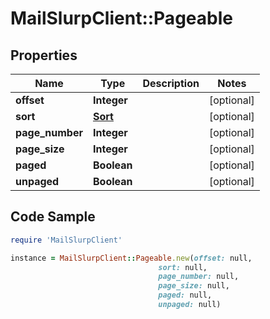# MailSlurpClient::Pageable

## Properties

Name | Type | Description | Notes
------------ | ------------- | ------------- | -------------
**offset** | **Integer** |  | [optional] 
**sort** | [**Sort**](Sort) |  | [optional] 
**page_number** | **Integer** |  | [optional] 
**page_size** | **Integer** |  | [optional] 
**paged** | **Boolean** |  | [optional] 
**unpaged** | **Boolean** |  | [optional] 

## Code Sample

```ruby
require 'MailSlurpClient'

instance = MailSlurpClient::Pageable.new(offset: null,
                                 sort: null,
                                 page_number: null,
                                 page_size: null,
                                 paged: null,
                                 unpaged: null)
```


